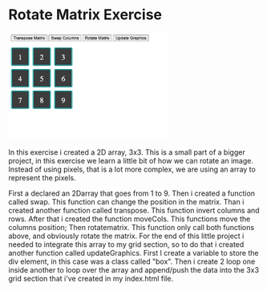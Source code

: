 # Rotate Matrix Exercise

<img src="rotatematrix_photo.jpeg" width="320px" title="Rotate Matrix Example">

In this exercise i created a 2D array, 3x3.
This is a small part of a bigger project, in this exercise we learn a little bit of how we can rotate an image.
Instead of using pixels, that is a lot more complex, we are using an array to represent the pixels.

First a declared an 2Darray that goes from 1 to 9.
Then i created a function called swap. This function can change the position in the matrix.
Than i created another function called transpose. This function invert columns and rows.
After that i created the function moveCols. This functions move the columns position;
Then rotatematrix. This function only call both functions above, and obviously rotate the matrix.
For the end of this little project i needed to integrate this array to my grid section, so to do that i created another function called updateGraphics.
First I create a variable to store the div element, in this case was a class called "box".
Then i create 2 loop one inside another to loop over the array and append/push the data into the 3x3 grid section that i've created in my index.html file.
